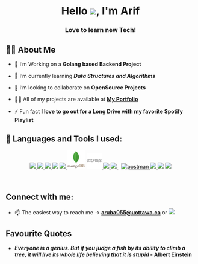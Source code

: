 <h1 align="center">Hello <img src="https://raw.githubusercontent.com/MartinHeinz/MartinHeinz/master/wave.gif" width="30px">, I'm Arif</h1>
<h3 align="center">Love to learn new Tech! </h3>


## 🙋‍♂️ About Me

- 🔭 I’m Working on a **Golang based Backend Project**

- 🌱 I’m currently learning **<i>Data Structures and Algorithms</i>**

- 👯 I’m looking to collaborate on **OpenSource Projects**

 - 👨‍💻 All of my projects are available at **[My Portfolio](https://www.arifrubayet.com)**

- ⚡ Fun fact **I love to go out for a Long Drive with my favorite Spotify Playlist**

## 🚀 Languages and Tools I used:

<p align="center"> 
<a href="https://developer.mozilla.org/en-US/docs/Web/JavaScript" target="_blank"> <img src="https://img.icons8.com/color/48/000000/javascript.png"/> </a> 
<a href="https://www.w3.org/html/" target="_blank"> <img src="https://img.icons8.com/color/48/000000/html-5.png"/> </a>
<a href="https://www.w3schools.com/css/" target="_blank"> <img src="https://img.icons8.com/color/48/000000/css3.png"/> <a><img src="https://img.icons8.com/color/48/000000/sass.png"/></a>
<a href="https://getbootstrap.com" target="_blank"> <img src="https://img.icons8.com/color/48/000000/bootstrap.png"/> </a>
<a href="https://www.mongodb.com/" target="_blank"> <img src="https://raw.githubusercontent.com/devicons/devicon/master/icons/mongodb/mongodb-original-wordmark.svg" alt="mongodb" width="48" height="48"/></a>
<a href="https://expressjs.com" target="_blank"> <img src="https://raw.githubusercontent.com/devicons/devicon/master/icons/express/express-original-wordmark.svg" alt="express" width="40" height="40"/> </a>  
<a href="https://reactjs.org/" target="_blank"> <img src="https://img.icons8.com/color/48/000000/react-native.png"/> </a>
 <a style="padding-right:8px;" href="https://nodejs.org" target="_blank"> <img src="https://img.icons8.com/color/48/000000/nodejs.png"/> </a>
 <a href="https://postman.com" target="_blank"> <img src="https://www.vectorlogo.zone/logos/getpostman/getpostman-icon.svg" alt="postman" width="45" height="45"/> </a>
 <a href="https://git-scm.com/" target="_blank"> <img src="https://img.icons8.com/color/48/000000/git.png"/> </a> 
 <a><img src="https://img.icons8.com/ios-filled/48/000000/github.png"/></a>
 <a><img src="https://img.icons8.com/color/48/000000/c-plus-plus-logo.png"/></a>
  
</p>

<br/>

<!-- <p align="center">
    <a>
        <img alt="Arif Rubayet's streak" src="https://github-readme-streak-stats.herokuapp.com?user=arub9090&theme=github-dark&date_format=M%20j%5B%2C%20Y%5D"/>
    </a>
</p> -->

## Connect with me:

- 📫 The easiest way to reach me -> **aruba055@uottawa.ca** or <a href= "https://www.linkedin.com/in/arifrubayet/"><img src= "https://img.shields.io/badge/linkedin-%230077B5.svg?style=for-the-badge&logo=linkedin&logoColor=white"/></a>


## Favourite Quotes

 - **<i>Everyone is a genius. But if you judge a fish by its ability to climb a tree, it will live its whole life believing that it is stupid</i> -  Albert Einstein**
